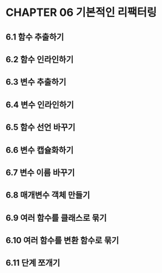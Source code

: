 # CHAPTER 06 기본적인 리팩터링
## 6.1 함수 추출하기
## 6.2 함수 인라인하기
## 6.3 변수 추출하기
## 6.4 변수 인라인하기
## 6.5 함수 선언 바꾸기
## 6.6 변수 캡슐화하기
## 6.7 변수 이름 바꾸기
## 6.8 매개변수 객체 만들기
## 6.9 여러 함수를 클래스로 묶기
## 6.10 여러 함수를 변환 함수로 묶기
## 6.11 단계 쪼개기
 